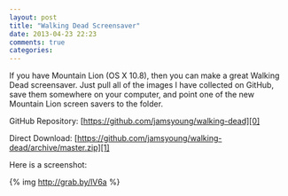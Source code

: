```yaml
---
layout: post
title: "Walking Dead Screensaver"
date: 2013-04-23 22:23
comments: true
categories: 
---
```


If you have Mountain Lion (OS X 10.8), then you can make a great Walking Dead
screensaver.  Just pull all of the images I have collected on GitHub, save them
somewhere on your computer, and point one of the new Mountain Lion screen savers
to the folder.

GitHub Repository: [https://github.com/jamsyoung/walking-dead][0]

Direct Download: [https://github.com/jamsyoung/walking-dead/archive/master.zip][1]

Here is a screenshot:

{% img http://grab.by/lV6a %}



[0]: https://github.com/jamsyoung/walking-dead
[1]: https://github.com/jamsyoung/walking-dead/archive/master.zip
